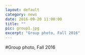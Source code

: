 ```yaml
---
layout: default
category: news
date: 2016-09-20 11:00:00
title: ""
pic: group1.jpg
excerpt: "Group photo, Fall 2016"
---
```

#Group photo, Fall 2016

